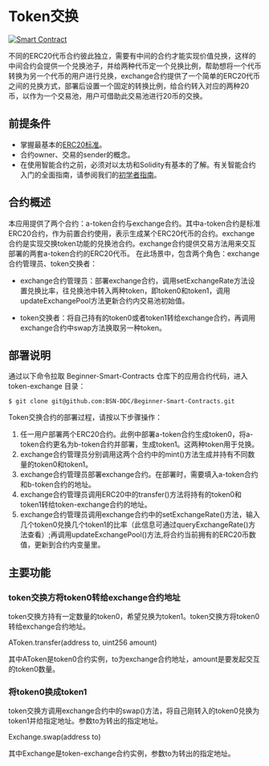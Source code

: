 # Token交换

[![Smart Contract](https://badgen.net/badge/smart-contract/Solidity/orange)](https://soliditylang.org/)

不同的ERC20代币合约彼此独立，需要有中间的合约才能实现价值兑换，这样的中间合约会提供一个兑换池子，并给两种代币定一个兑换比例，帮助想将一个代币转换为另一个代币的用户进行兑换，exchange合约提供了一个简单的ERC20代币之间的兑换方式，部署后设置一个固定的转换比例，给合约转入对应的两种20币，以作为一个交易池，用户可借助此交易池进行20币的交换。


## 前提条件

- 掌握最基本的[ERC20标准](https://eips.ethereum.org/EIPS/eip-20)。
- 合约owner、交易的sender的概念。
- 在使用智能合约之前，必须对以太坊和Solidity有基本的了解。有关智能合约入门的全面指南，请参阅我们的[初学者指南](https://github.com/BSN-DDC/docs/blob/main/BSN-DDC%E7%BD%91%E7%BB%9C%E9%83%A8%E7%BD%B2Solidity%E5%90%88%E7%BA%A6%E5%BF%AB%E9%80%9F%E4%B8%8A%E6%89%8B%E6%8C%87%E5%8D%97.pdf)。

## 合约概述

本应用提供了两个合约：a-token合约与exchange合约。其中a-token合约是标准ERC20合约，作为前置合约使用，表示生成某个ERC20代币的合约。exchange合约是实现交换token功能的兑换池合约。exchange合约提供交易方法用来交互部署的两套a-token合约的ERC20代币。
在此场景中，包含两个角色：exchange合约管理员、token交换者：

- exchange合约管理员：部署exchange合约，调用setExchangeRate方法设置兑换比率，往兑换池中转入两种token，即token0和token1，调用updateExchangePool方法更新合约内交易池初始值。

- token交换者：将自己持有的token0或者token1转给exchange合约，再调用exchange合约中swap方法换取另一种token。

## 部署说明

通过以下命令拉取 Beginner-Smart-Contracts 仓库下的应用合约代码，进入 token-exchange 目录：

```
$ git clone git@github.com:BSN-DDC/Beginner-Smart-Contracts.git
```

Token交换合约的部署过程，请按以下步骤操作：

1. 任一用户部署两个ERC20合约。此例中部署a-token合约生成token0，将a-token合约更名为b-token合约并部署，生成token1。这两种token用于兑换。
2. exchange合约管理员分别调用这两个合约中的mint()方法生成并持有不同数量的token0和token1。
3. exchange合约管理员部署exchange合约。在部署时，需要填入a-token合约和b-token合约的地址。
4. exchange合约管理员调用ERC20中的transfer()方法将持有的token0和token1转给token-exchange合约的地址。
5. exchange合约管理员调用exchange合约中的setExchangeRate()方法，输入几个token0兑换几个token1的比率（此信息可通过queryExchangeRate()方法查看）;再调用updateExchangePool()方法,将合约当前拥有的ERC20币数值，更新到合约内变量里。

## 主要功能

### token交换方将token0转给exchange合约地址

token交换方持有一定数量的token0，希望兑换为token1。token交换方将token0转给exchange合约地址。

AToken.transfer(address to, uint256 amount)

其中AToken是token0合约实例，to为exchange合约地址，amount是要发起交互的token0数量。

### 将token0换成token1

token交换方调用exchange合约中的swap()方法，将自己刚转入的token0兑换为token1并给指定地址。参数to为转出的指定地址。

Exchange.swap(address to)

其中Exchange是token-exchange合约实例，参数to为转出的指定地址。
